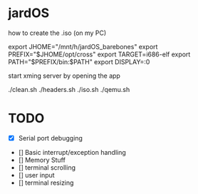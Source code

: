 # jardOS

how to create the .iso (on my PC)

export JHOME="/mnt/h/jardOS_barebones"
export PREFIX="$JHOME/opt/cross"
export TARGET=i686-elf
export PATH="$PREFIX/bin:$PATH"
export DISPLAY=:0

start xming server by opening the app

./clean.sh
./headers.sh
./iso.sh
./qemu.sh

# TODO
- [x] Serial port debugging
- [] Basic interrupt/exception handling
- [] Memory Stuff
- [] terminal scrolling
- [] user input
- [] terminal resizing
